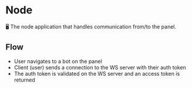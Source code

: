 # Node
🖥 The node application that handles communication from/to the panel.

## Flow
- User navigates to a bot on the panel
- Client (user) sends a connection to the WS server with their auth token
- The auth token is validated on the WS server and an access token is returned
